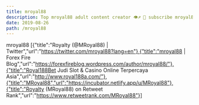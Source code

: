 ```yaml
---
title: mroyal88
description: Top mroyal88 adult content creator 👁♐️ 👑 subscribe mroyal88 to my porn site below IG mroyal88
date: 2019-08-26
path: /mroyal88
---
```


mroyal88
[{"title":"Royalty (@MRoyal88) | Twitter","url":"https://twitter.com/mroyal88?lang=en"},{"title":"mroyal88 | Forex Fire Blog","url":"https://forexfireblog.wordpress.com/author/mroyal88/"},{"title":"Royal188Bet Judi Slot & Casino Online Terpercaya Asia","url":"http://www.royal188a.com/"},{"title":"MRoyal88","url":"https://incubator.netlify.app/u/MRoyal88"},{"title":"Royalty (MRoyal88) on Retweet Rank","url":"https://www.retweetrank.com/MRoyal88"}]

